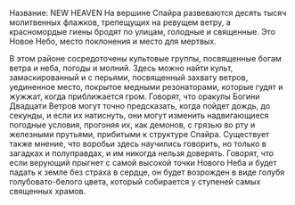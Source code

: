 Название: NEW HEAVEN
На вершине Спайра развеваются десять тысяч молитвенных флажков, трепещущих на ревущем ветру, а красномордые гиены бродят по улицам, голодные и священные. Это Новое Небо, место поклонения и место для мертвых.

В этом районе сосредоточены культовые группы, посвященные богам ветра и неба, погоды и молний. Здесь можно найти культ, замаскированный и с перьями, посвященный захвату ветров, уединенное место, покрытое медными резонаторами, которые гудят и жужжат, когда приближается гром. Говорят, что оракулы Богини Двадцати Ветров могут точно предсказать, когда пойдет дождь, до секунды, и если их натиснуть, они могут изменить надвигающиеся погодные условия, прогоняя их, как демонов, с грязью во рту и железными прутьями, прибитыми к структуре Спайра. Существует также мнение, что воробьи здесь научились говорить, но только в загадках и полуправдах, и им никогда нельзя доверять. Говорят, что если верующий прыгнет с самой высокой точки Нового Неба и будет падать к земле без страха в сердце, он будет возрожден в виде голубя голубовато-белого цвета, который собирается у ступеней самых священных храмов.